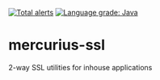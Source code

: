 [![Total alerts](https://img.shields.io/lgtm/alerts/g/stefan-zobel/mercurius-ssl.svg?logo=lgtm&logoWidth=18)](https://lgtm.com/projects/g/stefan-zobel/mercurius-ssl/alerts/)
[![Language grade: Java](https://img.shields.io/lgtm/grade/java/g/stefan-zobel/mercurius-ssl.svg?logo=lgtm&logoWidth=18)](https://lgtm.com/projects/g/stefan-zobel/mercurius-ssl/context:java)

# mercurius-ssl

2-way SSL utilities for inhouse applications
